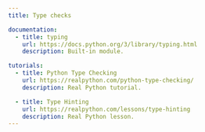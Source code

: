 ```yaml
---
title: Type checks

documentation:
  - title: typing
    url: https://docs.python.org/3/library/typing.html
    description: Built-in module.

tutorials:
  - title: Python Type Checking
    url: https://realpython.com/python-type-checking/
    description: Real Python tutorial.

  - title: Type Hinting
    url: https://realpython.com/lessons/type-hinting
    description: Real Python lesson.
---
```

